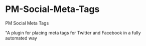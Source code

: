 # PM-Social-Meta-Tags
PM Social Meta Tags

"A plugin for placing meta tags for Twitter and Facebook in a fully automated way
